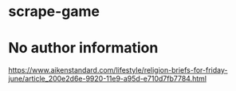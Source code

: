 # scrape-game

# No author information

https://www.aikenstandard.com/lifestyle/religion-briefs-for-friday-june/article_200e2d6e-9920-11e9-a95d-e710d7fb7784.html
